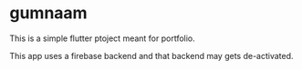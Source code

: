 # gumnaam

This is a simple flutter ptoject meant for portfolio.

This app uses a firebase backend and that backend may gets de-activated.
